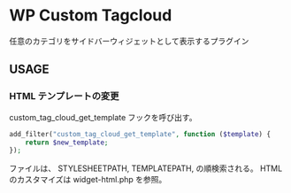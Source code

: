 # WP Custom Tagcloud

任意のカテゴリをサイドバーウィジェットとして表示するプラグイン

## USAGE

### HTML テンプレートの変更

custom_tag_cloud_get_template フックを呼び出す。

```php
add_filter("custom_tag_cloud_get_template", function ($template) {
    return $new_template;
});
```

ファイルは、 STYLESHEETPATH, TEMPLATEPATH, の順検索される。
HTMLのカスタマイズは widget-html.php を参照。
